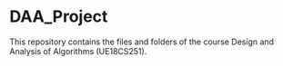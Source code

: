 # DAA_Project
This repository contains the files and folders of the course Design and Analysis of Algorithms (UE18CS251). 
